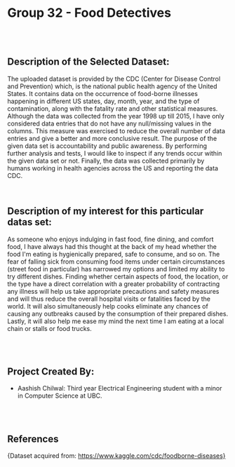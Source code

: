 # Group 32 - Food Detectives 

<br><br>

## Description of the Selected Dataset:


The uploaded dataset is provided by the CDC (Center for Disease Control and Prevention) which, is the national public 
health agency of the United States. It contains data on the occurrence of food-borne illnesses happening in different 
US states, day, month, year, and the type of contamination, along with the fatality rate and other statistical measures. 
Although the data was collected from the year 1998 up till 2015, I have only considered data entries that do not have any null/missing values in the columns. 
This measure was exercised to reduce the overall number of data entries and give a better and more conclusive result. 
The purpose of the given data set is accountability and public awareness. By performing further analysis and tests, I would 
like to inspect if any trends occur within the given data set or not. Finally, the data was collected primarily by humans 
working in health agencies across the US and reporting the data CDC.


<br>


## Description of my interest for this particular datas set:


As someone who enjoys indulging in fast food, fine dining, and comfort food, I have always had this thought 
at the back of my head whether the food I'm eating is hygienically prepared, safe to consume, and so on. The 
fear of falling sick from consuming food items under certain circumstances (street food in particular) 
has narrowed my options and limited my ability to try different dishes. Finding whether certain aspects of food, 
the location, or the type have a direct correlation with a greater probability of contracting any illness will help us 
take appropriate precautions and safety measures and will thus reduce the overall hospital visits or fatalities 
faced by the world. It will also simultaneously help cooks eliminate any chances of causing any outbreaks caused 
by the consumption of their prepared dishes. Lastly, it will also help me ease my mind the next time I am eating
at a local chain or stalls or food trucks.


<br><br>


## Project Created By:

- Aashish Chilwal: Third year Electrical Engineering student with a minor in Computer Science at UBC.


<br><br>

## References

{Dataset acquired from: https://www.kaggle.com/cdc/foodborne-diseases}
